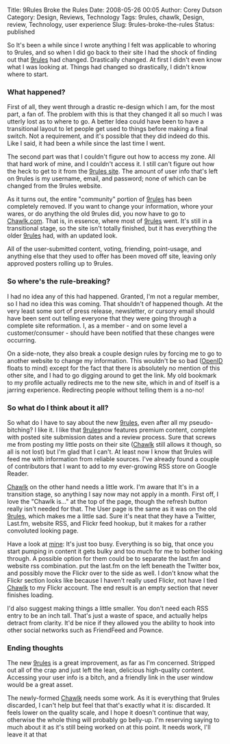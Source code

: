 Title: 9Rules Broke the Rules
Date: 2008-05-26 00:05
Author: Corey Dutson
Category: Design, Reviews, Technology
Tags: 9rules, chawlk, Design, review, Technology, user experience
Slug: 9rules-broke-the-rules
Status: published

So It's been a while since I wrote anything I felt was applicable to
whoring to 9rules, and so when I did go back to their site I had the
shock of finding out that
[9rules](http://www.9rules.com/ "9rules - The best content from the independant web.")
had changed. Drastically changed. At first I didn't even know what I was
looking at. Things had changed so drastically, I didn't know where to
start.

### What happened?

First of all, they went through a drastic re-design which I am, for the
most part, a fan of. The problem with this is that they changed it all
so much I was utterly lost as to where to go. A better Idea could have
been to have a transitional layout to let people get used to things
before making a final switch. Not a requirement, and it's possible that
they did indeed do this. Like I said, it had been a while since the last
time I went.

The second part was that I couldn't figure out how to access my zone.
All that hard work of mine, and I couldn't access it. I still can't
figure out how the heck to get to it from the [9rules
site](http://www.9rules.com/ "9rules - The best content from the independant web.").
The amount of user info that's left on 9rules is my username, email, and
password; none of which can be changed from the 9rules website.

As it turns out, the entire "community" portion of
[9rules](http://www.9rules.com/ "9rules - The best content from the independant web.")
has been completely removed. If you want to change your information,
whore your wares, or do anything the old 9rules did, you now have to go
to [Chawlk.com](http://chawlk.com/ "Chawlk.com"). That is, in essence,
where most of
[9rules](http://www.9rules.com/ "9rules - The best content from the independant web.")
went. It's still in a transitional stage, so the site isn't totally
finished, but it has everything the older
[9rules](http://www.9rules.com/ "9rules - The best content from the independant web.")
had, with an updated look.

All of the user-submitted content, voting, friending, point-usage, and
anything else that they used to offer has been moved off site, leaving
only approved posters rolling up to 9rules.



### So where's the rule-breaking?

I had no idea any of this had happened. Granted, I'm not a regular
member, so I had no idea this was coming. That shouldn't of happened
though. At the very least some sort of press release, newsletter, or
cursory email should have been sent out telling everyone that they were
going through a complete site reformation. I, as a member - and on some
level a customer/consumer - should have been notified that these changes
were occurring.

On a side-note, they also break a couple design rules by forcing me to
go to another website to change my information. This wouldn't be so bad
([OpenID](http://openid.net/ "OpenID") floats to mind) except for the
fact that there is absolutely no mention of this other site, and I had
to go digging around to get the link. My old bookmark to my profile
actually redirects me to the new site, which in and of itself is a
jarring experience. Redirecting people without telling them is a no-no!

### So what do I think about it all?

So what do I have to say about the new
[9rules](http://www.9rules.com/ "9rules - The best content from the independant web."),
even after all my pseudo-bitching? I like it. I like that
[9rules](http://www.9rules.com/ "9rules - The best content from the independant web.")now
features premium content, complete with posted site submission dates and
a review process. Sure that screws me from posting my little posts on
their site ([Chawlk](http://chawlk.com/ "Chawlk.com") still allows it
though, so all is not lost) but I'm glad that I can't. At least now I
know that 9rules will feed me with information from reliable sources.
I've already found a couple of contributors that I want to add to my
ever-growing RSS store on Google Reader.

[Chawlk](http://chawlk.com/ "Chawlk.com") on the other hand needs a
little work. I'm aware that It's in a transition stage, so anything I
say now may not apply in a month. First off, I love the "Chawlk is..."
at the top of the page, though the refresh button really isn't needed
for that. The User page is the same as it was on the old
[9rules](http://www.9rules.com/ "9rules - The best content from the independant web."),
which makes me a little sad. Sure it's neat that they have a Twitter,
Last.fm, website RSS, and Flickr feed hookup, but it makes for a rather
convoluted looking page.

Have a look at
[mine](http://chawlk.com/my/loveless/ "Chawlk.com - Loveless"): It's
just too busy. Everything is so big, that once you start pumping in
content it gets bulky and too much for me to bother looking through. A
possible option for them could be to separate the last.fm and website
rss combination. put the last.fm on the left beneath the Twitter box,
and possibly move the Flickr over to the side as well. I don't know what
the Flickr section looks like because I haven't really used Flickr, not
have I tied [Chawlk](http://chawlk.com/ "Chawlk.com") to my Flickr
account. The end result is an empty section that never finishes loading.

I'd also suggest making things a little smaller. You don't need each RSS
entry to be an inch tall. That's just a waste of space, and actually
helps detract from clarity. It'd be nice if they allowed you the ability
to hook into other social networks such as FriendFeed and Pownce.

### Ending thoughts

The new
[9rules](http://www.9rules.com/ "9rules - The best content from the independant web.")
is a great improvement, as far as I'm concerned. Stripped out all of the
crap and just left the lean, delicious high-quality content. Accessing
your user info is a bitch, and a friendly link in the user window would
be a great asset.

The newly-formed [Chawlk](http://chawlk.com/ "Chawlk.com") needs some
work. As it is everything that 9rules discarded, I can't help but feel
that that's exactly what it is: discarded. It feels lower on the quality
scale, and I hope it doesn't continue that way, otherwise the whole
thing will probably go belly-up. I'm reserving saying to much about it
as it's still being worked on at this point. It needs work, I'll leave
it at that
